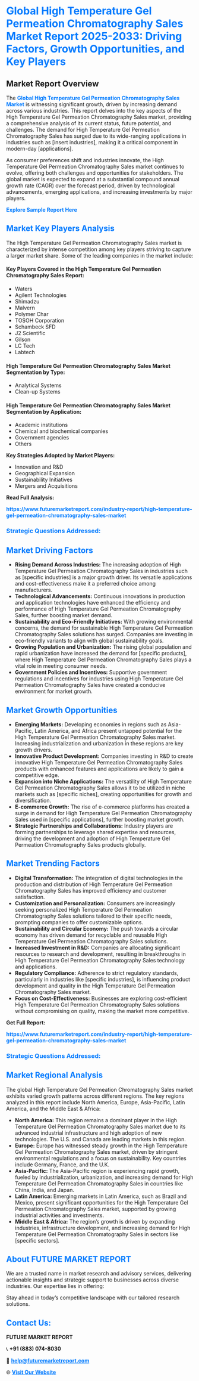 <h1 style="color: #007BFF;">Global High Temperature Gel Permeation Chromatography Sales Market Report 2025-2033: Driving Factors, Growth Opportunities, and Key Players</h1>

<section id="overview">
<h2>Market Report Overview</h2>
<p>The <a href="https://www.futuremarketreport.com/industry-report/high-temperature-gel-permeation-chromatography-sales-market" style="color: #007BFF; text-decoration: none;"><strong>Global High Temperature Gel Permeation Chromatography Sales Market</strong></a> is witnessing significant growth, driven by increasing demand across various industries. This report delves into the key aspects of the High Temperature Gel Permeation Chromatography Sales market, providing a comprehensive analysis of its current status, future potential, and challenges. The demand for High Temperature Gel Permeation Chromatography Sales has surged due to its wide-ranging applications in industries such as [insert industries], making it a critical component in modern-day [applications].</p>
<p>As consumer preferences shift and industries innovate, the High Temperature Gel Permeation Chromatography Sales market continues to evolve, offering both challenges and opportunities for stakeholders. The global market is expected to expand at a substantial compound annual growth rate (CAGR) over the forecast period, driven by technological advancements, emerging applications, and increasing investments by major players.</p>
</section>

<section id="overview">
<p><a href="https://www.futuremarketreport.com/request-sample/reportId=109138" style="color: #007BFF; text-decoration: none;"><strong>Explore Sample Report Here</strong></a></p>
</section>

<section id="key-players">
<h2 style="color: #007BFF;">Market Key Players Analysis</h2>
<p>The High Temperature Gel Permeation Chromatography Sales market is characterized by intense competition among key players striving to capture a larger market share. Some of the leading companies in the market include:</p>
<h4>Key Players Covered in the High Temperature Gel Permeation Chromatography Sales Report:</h4>
<ul><li>Waters</li><li>Agilent Technologies</li><li>Shimadzu</li><li>Malvern</li><li>Polymer Char</li><li>TOSOH Corporation</li><li>Schambeck SFD</li><li>J2 Scientific</li><li>Gilson</li><li>LC Tech</li><li>Labtech</li></ul>
<h4>High Temperature Gel Permeation Chromatography Sales Market Segmentation by Type:</h4>
<ul><li>Analytical Systems</li><li>Clean-up Systems</li></ul>

<h4>High Temperature Gel Permeation Chromatography Sales Market Segmentation by Application:</h4>
<ul><li>Academic institutions</li><li>Chemical and biochemical companies</li><li>Government agencies</li><li>Others</li></ul>
<p><strong>Key Strategies Adopted by Market Players:</strong></p>
<ul>
<li>Innovation and R&D</li>
<li>Geographical Expansion</li>
<li>Sustainability Initiatives</li>
<li>Mergers and Acquisitions</li>
</ul>
</section>

<section>
<p><strong>Read Full Analysis: </strong></p><a href="https://www.futuremarketreport.com/industry-report/high-temperature-gel-permeation-chromatography-sales-market" style="color: #007BFF; text-decoration: none;"><strong>https://www.futuremarketreport.com/industry-report/high-temperature-gel-permeation-chromatography-sales-market</strong></a>
<h3 style="color: #007BFF;">Strategic Questions Addressed:</h3>
</section>

<section id="driving-factors">
<h2 style="color: #007BFF;">Market Driving Factors</h2>
<ul>
<li><strong>Rising Demand Across Industries:</strong> The increasing adoption of High Temperature Gel Permeation Chromatography Sales in industries such as [specific industries] is a major growth driver. Its versatile applications and cost-effectiveness make it a preferred choice among manufacturers.</li>
<li><strong>Technological Advancements:</strong> Continuous innovations in production and application technologies have enhanced the efficiency and performance of High Temperature Gel Permeation Chromatography Sales, further boosting market demand.</li>
<li><strong>Sustainability and Eco-Friendly Initiatives:</strong> With growing environmental concerns, the demand for sustainable High Temperature Gel Permeation Chromatography Sales solutions has surged. Companies are investing in eco-friendly variants to align with global sustainability goals.</li>
<li><strong>Growing Population and Urbanization:</strong> The rising global population and rapid urbanization have increased the demand for [specific products], where High Temperature Gel Permeation Chromatography Sales plays a vital role in meeting consumer needs.</li>
<li><strong>Government Policies and Incentives:</strong> Supportive government regulations and incentives for industries using High Temperature Gel Permeation Chromatography Sales have created a conducive environment for market growth.</li>
</ul>
</section>

<section id="growth-opportunities">
<h2 style="color: #007BFF;">Market Growth Opportunities</h2>
<ul>
<li><strong>Emerging Markets:</strong> Developing economies in regions such as Asia-Pacific, Latin America, and Africa present untapped potential for the High Temperature Gel Permeation Chromatography Sales market. Increasing industrialization and urbanization in these regions are key growth drivers.</li>
<li><strong>Innovative Product Development:</strong> Companies investing in R&D to create innovative High Temperature Gel Permeation Chromatography Sales products with enhanced features and applications are likely to gain a competitive edge.</li>
<li><strong>Expansion into Niche Applications:</strong> The versatility of High Temperature Gel Permeation Chromatography Sales allows it to be utilized in niche markets such as [specific niches], creating opportunities for growth and diversification.</li>
<li><strong>E-commerce Growth:</strong> The rise of e-commerce platforms has created a surge in demand for High Temperature Gel Permeation Chromatography Sales used in [specific applications], further boosting market growth.</li>
<li><strong>Strategic Partnerships and Collaborations:</strong> Industry players are forming partnerships to leverage shared expertise and resources, driving the development and adoption of High Temperature Gel Permeation Chromatography Sales products globally.</li>
</ul>
</section>

<section id="trending-factors">
<h2 style="color: #007BFF;">Market Trending Factors</h2>
<ul>
<li><strong>Digital Transformation:</strong> The integration of digital technologies in the production and distribution of High Temperature Gel Permeation Chromatography Sales has improved efficiency and customer satisfaction.</li>
<li><strong>Customization and Personalization:</strong> Consumers are increasingly seeking personalized High Temperature Gel Permeation Chromatography Sales solutions tailored to their specific needs, prompting companies to offer customizable options.</li>
<li><strong>Sustainability and Circular Economy:</strong> The push towards a circular economy has driven demand for recyclable and reusable High Temperature Gel Permeation Chromatography Sales solutions.</li>
<li><strong>Increased Investment in R&D:</strong> Companies are allocating significant resources to research and development, resulting in breakthroughs in High Temperature Gel Permeation Chromatography Sales technology and applications.</li>
<li><strong>Regulatory Compliance:</strong> Adherence to strict regulatory standards, particularly in industries like [specific industries], is influencing product development and quality in the High Temperature Gel Permeation Chromatography Sales market.</li>
<li><strong>Focus on Cost-Effectiveness:</strong> Businesses are exploring cost-efficient High Temperature Gel Permeation Chromatography Sales solutions without compromising on quality, making the market more competitive.</li>
</ul>
</section>

<section>
<p><strong>Get Full Report: </strong></p><a href="https://www.futuremarketreport.com/industry-report/high-temperature-gel-permeation-chromatography-sales-market" style="color: #007BFF; text-decoration: none;"><strong>https://www.futuremarketreport.com/industry-report/high-temperature-gel-permeation-chromatography-sales-market</strong></a>
<h3 style="color: #007BFF;">Strategic Questions Addressed:</h3>
</section>


<section id="regional-analysis">
<h2 style="color: #007BFF;">Market Regional Analysis</h2>
<p>The global High Temperature Gel Permeation Chromatography Sales market exhibits varied growth patterns across different regions. The key regions analyzed in this report include North America, Europe, Asia-Pacific, Latin America, and the Middle East & Africa:</p>
<ul>
<li><strong>North America:</strong> This region remains a dominant player in the High Temperature Gel Permeation Chromatography Sales market due to its advanced industrial infrastructure and high adoption of new technologies. The U.S. and Canada are leading markets in this region.</li>
<li><strong>Europe:</strong> Europe has witnessed steady growth in the High Temperature Gel Permeation Chromatography Sales market, driven by stringent environmental regulations and a focus on sustainability. Key countries include Germany, France, and the U.K.</li>
<li><strong>Asia-Pacific:</strong> The Asia-Pacific region is experiencing rapid growth, fueled by industrialization, urbanization, and increasing demand for High Temperature Gel Permeation Chromatography Sales in countries like China, India, and Japan.</li>
<li><strong>Latin America:</strong> Emerging markets in Latin America, such as Brazil and Mexico, present significant opportunities for the High Temperature Gel Permeation Chromatography Sales market, supported by growing industrial activities and investments.</li>
<li><strong>Middle East & Africa:</strong> The region’s growth is driven by expanding industries, infrastructure development, and increasing demand for High Temperature Gel Permeation Chromatography Sales in sectors like [specific sectors].</li>
</ul>
</section>

<footer>
<h2 style="color: #007BFF;">About FUTURE MARKET REPORT</h2>
<p>We are a trusted name in market research and advisory services, delivering actionable insights and strategic support to businesses across diverse industries. Our expertise lies in offering:</p>

<p>Stay ahead in today’s competitive landscape with our tailored research solutions.</p>

<h2 style="color: #007BFF;">Contact Us:</h2>
<p><strong>FUTURE MARKET REPORT</strong></p>
<p>📞 <strong>+91 (883) 074-8030</strong></p>
<p>📧 <strong><a href="mailto:help@futuremarketreport.com" style="color: #007BFF;">help@futuremarketreport.com</a></strong></p>
<p>🌐 <strong><a href="https://www.futuremarketreport.com/" style="color: #007BFF;">Visit Our Website</a></strong></p>
</footer>